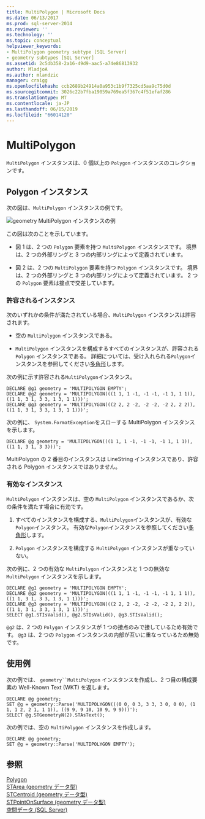 ```yaml
---
title: MultiPolygon | Microsoft Docs
ms.date: 06/13/2017
ms.prod: sql-server-2014
ms.reviewer: ''
ms.technology: ''
ms.topic: conceptual
helpviewer_keywords:
- MultiPolygon geometry subtype [SQL Server]
- geometry subtypes [SQL Server]
ms.assetid: 2c5db358-2a16-49d9-aac5-a74e86813932
author: MladjoA
ms.author: mlandzic
manager: craigg
ms.openlocfilehash: ccb2689b24914a0a953c1b9f7325cd5aa9c75d0d
ms.sourcegitcommit: 3026c22b7fba19059a769ea5f367c4f51efaf286
ms.translationtype: MT
ms.contentlocale: ja-JP
ms.lasthandoff: 06/15/2019
ms.locfileid: "66014120"
---
```

# <a name="multipolygon"></a>MultiPolygon
  `MultiPolygon` インスタンスは、0 個以上の `Polygon` インスタンスのコレクションです。  
  
## <a name="polygon-instances"></a>Polygon インスタンス  
 次の図は、`MultiPolygon` インスタンスの例です。  
  
 ![geometry MultiPolygon インスタンスの例](../../database-engine/media/multipolygon.gif "geometry MultiPolygon インスタンスの例")  
  
 この図は次のことを示しています。  
  
-   図 1 は、2 つの `Polygon` 要素を持つ `MultiPolygon` インスタンスです。 境界は、2 つの外部リングと 3 つの内部リングによって定義されています。  
  
-   図 2 は、2 つの `MultiPolygon` 要素を持つ `Polygon` インスタンスです。 境界は、2 つの外部リングと 3 つの内部リングによって定義されています。 2 つの `Polygon` 要素は接点で交差しています。  
  
### <a name="accepted-instances"></a>許容されるインスタンス  
 次のいずれかの条件が満たされている場合、`MultiPolygon` インスタンスは許容されます。  
  
-   空の `MultiPolygon` インスタンスである。  
  
-   `MultiPolygon` インスタンスを構成するすべてのインスタンスが、許容される `Polygon` インスタンスである。 詳細については、受け入れられる`Polygon`インスタンスを参照してください[多角形](../spatial/polygon.md)します。  
  
 次の例に示す許容される`MultiPolygon`インスタンス。  
  
```  
DECLARE @g1 geometry = 'MULTIPOLYGON EMPTY';  
DECLARE @g2 geometry = 'MULTIPOLYGON(((1 1, 1 -1, -1 -1, -1 1, 1 1)),((1 1, 3 1, 3 3, 1 3, 1 1)))';  
DECLARE @g3 geometry = 'MULTIPOLYGON(((2 2, 2 -2, -2 -2, -2 2, 2 2)),((1 1, 3 1, 3 3, 1 3, 1 1)))';  
```  
  
 次の例に、 `System.FormatException`をスローする MultiPolygon インスタンスを示します。  
  
```  
DECLARE @g geometry = 'MULTIPOLYGON(((1 1, 1 -1, -1 -1, -1 1, 1 1)),((1 1, 3 1, 3 3)))';  
```  
  
 MultiPolygon の 2 番目のインスタンスは LineString インスタンスであり、許容される Polygon インスタンスではありません。  
  
### <a name="valid-instances"></a>有効なインスタンス  
 `MultiPolygon` インスタンスは、空の `MultiPolygon` インスタンスであるか、次の条件を満たす場合に有効です。  
  
1.  すべてのインスタンスを構成する、`MultiPolygon`インスタンスが、有効な`Polygon`インスタンス。 有効な`Polygon`インスタンスを参照してください[多角形](../spatial/polygon.md)します。  
  
2.  `Polygon` インスタンスを構成する `MultiPolygon` インスタンスが重なっていない。  
  
 次の例に、2 つの有効な `MultiPolygon` インスタンスと 1 つの無効な `MultiPolygon` インスタンスを示します。  
  
```  
DECLARE @g1 geometry = 'MULTIPOLYGON EMPTY';  
DECLARE @g2 geometry = 'MULTIPOLYGON(((1 1, 1 -1, -1 -1, -1 1, 1 1)),((1 1, 3 1, 3 3, 1 3, 1 1)))';  
DECLARE @g3 geometry = 'MULTIPOLYGON(((2 2, 2 -2, -2 -2, -2 2, 2 2)),((1 1, 3 1, 3 3, 1 3, 1 1)))';  
SELECT @g1.STIsValid(), @g2.STIsValid(), @g3.STIsValid();  
```  
  
 `@g2` は、2 つの `Polygon` インスタンスが 1 つの接点のみで接しているため有効です。 `@g3` は、2 つの `Polygon` インスタンスの内部が互いに重なっているため無効です。  
  
## <a name="examples"></a>使用例  
 次の例では、 `geometry``MultiPolygon` インスタンスを作成し、2 つ目の構成要素の Well-Known Text (WKT) を返します。  
  
```  
DECLARE @g geometry;  
SET @g = geometry::Parse('MULTIPOLYGON(((0 0, 0 3, 3 3, 3 0, 0 0), (1 1, 1 2, 2 1, 1 1)), ((9 9, 9 10, 10 9, 9 9)))');  
SELECT @g.STGeometryN(2).STAsText();  
```  
  
 次の例では、空の `MultiPolygon` インスタンスを作成します。  
  
```  
DECLARE @g geometry;  
SET @g = geometry::Parse('MULTIPOLYGON EMPTY');  
```  
  
## <a name="see-also"></a>参照  
 [Polygon](../spatial/polygon.md)   
 [STArea &#40;geometry データ型&#41;](/sql/t-sql/spatial-geometry/starea-geometry-data-type)   
 [STCentroid &#40;geometry データ型&#41;](/sql/t-sql/spatial-geometry/stcentroid-geometry-data-type)   
 [STPointOnSurface &#40;geometry データ型&#41;](/sql/t-sql/spatial-geometry/stpointonsurface-geometry-data-type)   
 [空間データ &#40;SQL Server&#41;](../spatial/spatial-data-sql-server.md)  
  
  
